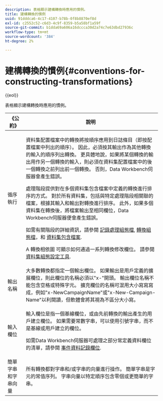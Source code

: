 ```yaml
---
description: 表格顯示建構轉換時應用的慣例。
title: 建構轉換的慣例
uuid: 91dddca6-4c17-4107-b78b-0f8b8870ef8d
exl-id: c2552c52-c6d3-4c9f-8359-b5a58bf1a59f
source-git-commit: b1dda69a606a16dccca30d2a74c7e63dbd27936c
workflow-type: tm+mt
source-wordcount: '384'
ht-degree: 2%

---
```


# 建構轉換的慣例{#conventions-for-constructing-transformations}

{{eol}}

表格顯示建構轉換時應用的慣例。

<table id="table_BEB0F6C416D144B5A2DD3D1A21613B21"> 
 <thead> 
  <tr> 
   <th colname="col1" class="entry"> 《公約》 </th> 
   <th colname="col2" class="entry"> 說明 </th> 
  </tr> 
 </thead>
 <tbody> 
  <tr> 
   <td colname="col1"> 循序執行 </td> 
   <td colname="col2"> <p>資料集配置檔案中的轉換將按順序應用到日誌條目（即按配置檔案中列出的順序）。 因此，必須按其輸出作為其他轉換的輸入的順序列出轉換。 更具體地說，如果將某個轉換的輸出用作另一個轉換的輸入，則必須在資料集配置檔案中的後一個轉換之前列出前一個轉換。 否則，Data Workbench伺服器會產生錯誤。 </p> <p> 處理階段提供對在多個資料集包含檔案中定義的轉換進行排序的方式。 對於所有資料集，包括與特定處理階段相關聯的檔案，根據其輸入和輸出對轉換進行排序。 此外，如果多個資料集在轉換後，將檔案輸出至相同欄位，Data Workbench伺服器便會產生錯誤。 </p> <p> 如需有關階段的詳細資訊，請參閱 <a href="../../../home/c-dataset-const-proc/c-log-proc-config-file/c-abt-log-proc-config-file.md"> 記錄處理組態檔</a>, <a href="../../../home/c-dataset-const-proc/c-trans-config-file/c-abt-trans-config-file.md"> 轉換組態檔</a>，和 <a href="../../../home/c-dataset-const-proc/c-dataset-inc-files/c-abt-dataset-inc-files.md"> 資料集包含檔案</a>. </p> <p>A <span class="wintitle"> 轉換相依圖</span> 可顯示如何通過一系列轉換修改欄位。 請參閱 <a href="../../../home/c-dataset-const-proc/c-dataset-config-tools/c-dataset-config-tools.md"> 資料集組態設定工具</a>. </p> </td> 
  </tr> 
  <tr> 
   <td colname="col1"> 輸出名稱 </td> 
   <td colname="col2"> 大多數轉換都指定一個輸出欄位。 如果輸出是用戶定義的擴展欄位，則此欄位的名稱必須以"x-"開頭。 輸出欄位名稱不能包含空格或特殊字元。 擴充欄位的名稱可混用大小寫寫寫成，例如"x-NewCampaignName"或"x-New-Campaign-Name"以利閱讀，但軟體會將其視為不區分大小寫。 </td> 
  </tr> 
  <tr> 
   <td colname="col1"> 輸入欄位 </td> 
   <td colname="col2"> <p>輸入欄位是指一個基線欄位，或由先前轉換的輸出產生的用戶建立欄位。 如果需要常數字串，可以使用引號字串，而不是基線或用戶建立的欄位。 </p> <p> 如需Data Workbench伺服器可處理之部分常定義資料欄位的清單，請參閱 <a href="../../../home/c-dataset-const-proc/c-ev-data-rec-fields.md"> 事件資料記錄欄位</a>. </p> </td> 
  </tr> 
  <tr> 
   <td colname="col1"> 簡單字串和字串向量 </td> 
   <td colname="col2"> 所有轉換都對字串和/或字串的向量進行操作。 簡單字串是字元的常值序列。 字串向量以特定順序包含零個或更簡單的字串。 </td> 
  </tr> 
 </tbody> 
</table>
